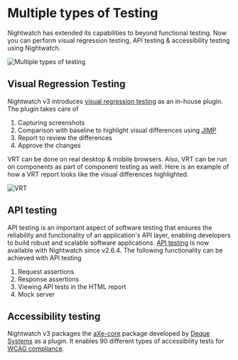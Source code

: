 # Multiple types of Testing

Nightwatch has extended its capabilities to beyond functional testing. Now you can perform visual regression testing, API testing & accessibility testing using Nightwatch. 

![Multiple types of testing][image-2]

## Visual Regression Testing

Nightwatch v3 introduces [visual regression testing][1] as an in-house plugin. The plugin takes care of

1. Capturing screenshots
2. Comparison with baseline to highlight visual differences using [JIMP][2]
3. Report to review the differences
4. Approve the changes

VRT can be done on real desktop & mobile browsers. Also, VRT can be run on components as part of component testing as well. Here is an example of how a VRT report looks like the visual differences highlighted. 

![VRT][image-1]

## API testing

API testing is an important aspect of software testing that ensures the reliability and functionality of an application's API layer, enabling developers to build robust and scalable software applications. [API testing][3] is now available with Nightwatch since v2.6.4. The following functionality can be achieved with API testing

1. Request assertions
2. Response assertions
3. Viewing API tests in the HTML report
4. Mock server

## Accessibility testing

Nightwatch v3 packages the [aXe-core][4] package developed by [Deque Systems][5] as a plugin. It enables 90 different types of accessibility tests for [WCAG compliance][6].

[1]: /guide/writing-tests/visual-regression-testing.html
[2]: https://www.npmjs.com/package/jimp
[3]: /guide/writing-tests/api-testing.html
[4]: https://www.npmjs.com/package/axe-core
[5]: https://www.deque.com/
[6]: https://www.w3.org/WAI/standards-guidelines/wcag/

[image-1]:  https://user-images.githubusercontent.com/1677755/222640496-99bff9fd-406e-4600-b4eb-a4426e521e64.png
[image-2]:  https://github.com/nightwatchjs/nightwatch-storybook-plugin/assets/1677755/c020c52b-c105-4ae9-b239-3c2cab67c31b